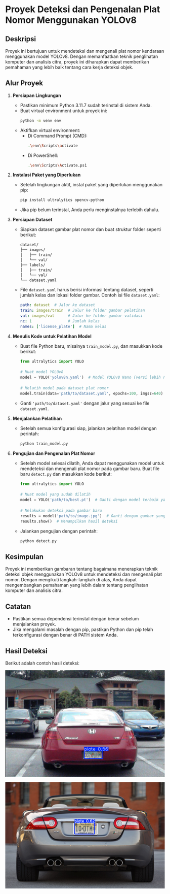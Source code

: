 # Proyek Deteksi dan Pengenalan Plat Nomor Menggunakan YOLOv8

## Deskripsi
Proyek ini bertujuan untuk mendeteksi dan mengenali plat nomor kendaraan menggunakan model YOLOv8. Dengan memanfaatkan teknik penglihatan komputer dan analisis citra, proyek ini diharapkan dapat memberikan pemahaman yang lebih baik tentang cara kerja deteksi objek.

## Alur Proyek

1. **Persiapan Lingkungan**
   - Pastikan minimum Python 3.11.7 sudah terinstal di sistem Anda.
   - Buat virtual environment untuk proyek ini:
     ```bash
     python -m venv env
     ```
   - Aktifkan virtual environment:
     - Di Command Prompt (CMD):
       ```bash
       .\env\Scripts\activate
       ```
     - Di PowerShell:
       ```bash
       .\env\Scripts\Activate.ps1
       ```

2. **Instalasi Paket yang Diperlukan**
   - Setelah lingkungan aktif, instal paket yang diperlukan menggunakan pip:
     ```bash
     pip install ultralytics opencv-python
     ```
   - Jika pip belum terinstal, Anda perlu menginstalnya terlebih dahulu. 

3. **Persiapan Dataset**
   - Siapkan dataset gambar plat nomor dan buat struktur folder seperti berikut:
     ```
     dataset/
     ├── images/
     │   ├── train/
     │   └── val/
     ├── labels/
     │   ├── train/
     │   └── val/
     └── dataset.yaml
     ```
   - File `dataset.yaml` harus berisi informasi tentang dataset, seperti jumlah kelas dan lokasi folder gambar. Contoh isi file `dataset.yaml`:
     ```yaml
     path: dataset  # Jalur ke dataset
     train: images/train  # Jalur ke folder gambar pelatihan
     val: images/val      # Jalur ke folder gambar validasi
     nc: 1                # Jumlah kelas
     names: ['license_plate']  # Nama kelas
     ```

4. **Menulis Kode untuk Pelatihan Model**
   - Buat file Python baru, misalnya `train_model.py`, dan masukkan kode berikut:
     ```python
     from ultralytics import YOLO

     # Muat model YOLOv8
     model = YOLO('yolov8n.yaml')  # Model YOLOv8 Nano (versi lebih ringan)

     # Melatih model pada dataset plat nomor
     model.train(data='path/to/dataset.yaml', epochs=100, imgsz=640)
     ```
   - Ganti `'path/to/dataset.yaml'` dengan jalur yang sesuai ke file `dataset.yaml`.

5. **Menjalankan Pelatihan**
   - Setelah semua konfigurasi siap, jalankan pelatihan model dengan perintah:
     ```bash
     python train_model.py
     ```

6. **Pengujian dan Pengenalan Plat Nomor**
   - Setelah model selesai dilatih, Anda dapat menggunakan model untuk mendeteksi dan mengenali plat nomor pada gambar baru. Buat file baru `detect.py` dan masukkan kode berikut:
     ```python
     from ultralytics import YOLO

     # Muat model yang sudah dilatih
     model = YOLO('path/to/best.pt')  # Ganti dengan model terbaik yang dihasilkan

     # Melakukan deteksi pada gambar baru
     results = model('path/to/image.jpg')  # Ganti dengan gambar yang ingin diuji
     results.show()  # Menampilkan hasil deteksi
     ```
   - Jalankan pengujian dengan perintah:
     ```bash
     python detect.py
     ```

## Kesimpulan
Proyek ini memberikan gambaran tentang bagaimana menerapkan teknik deteksi objek menggunakan YOLOv8 untuk mendeteksi dan mengenali plat nomor. Dengan mengikuti langkah-langkah di atas, Anda dapat mengembangkan pemahaman yang lebih dalam tentang penglihatan komputer dan analisis citra.

## Catatan
- Pastikan semua dependensi terinstal dengan benar sebelum menjalankan proyek.
- Jika mengalami masalah dengan pip, pastikan Python dan pip telah terkonfigurasi dengan benar di PATH sistem Anda.

## Hasil Deteksi

Berikut adalah contoh hasil deteksi:

![Hasil Deteksi](results/car-06.png)

![Hasil Deteksi](results/car-19.png)